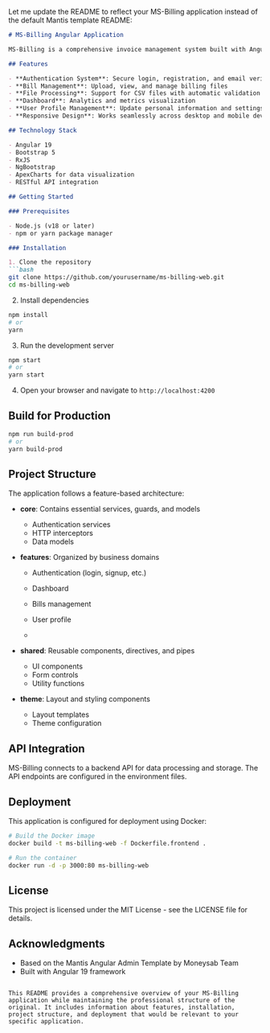 Let me update the README to reflect your MS-Billing application instead of the default Mantis template README:


```markdown
# MS-Billing Angular Application

MS-Billing is a comprehensive invoice management system built with Angular 19 and Bootstrap 5. This application provides tools for uploading, validating, and managing billing data with a modern and responsive user interface.

## Features

- **Authentication System**: Secure login, registration, and email verification
- **Bill Management**: Upload, view, and manage billing files
- **File Processing**: Support for CSV files with automatic validation
- **Dashboard**: Analytics and metrics visualization
- **User Profile Management**: Update personal information and settings
- **Responsive Design**: Works seamlessly across desktop and mobile devices

## Technology Stack

- Angular 19
- Bootstrap 5
- RxJS
- NgBootstrap
- ApexCharts for data visualization
- RESTful API integration

## Getting Started

### Prerequisites

- Node.js (v18 or later)
- npm or yarn package manager

### Installation

1. Clone the repository
```bash
git clone https://github.com/yourusername/ms-billing-web.git
cd ms-billing-web
```

2. Install dependencies
```bash
npm install
# or
yarn
```

3. Run the development server
```bash
npm start
# or
yarn start
```

4. Open your browser and navigate to `http://localhost:4200`

## Build for Production

```bash
npm run build-prod
# or
yarn build-prod
```

## Project Structure

The application follows a feature-based architecture:

- **core**: Contains essential services, guards, and models
  - Authentication services
  - HTTP interceptors
  - Data models
  
- **features**: Organized by business domains
  - Authentication (login, signup, etc.)
  - Dashboard
  - Bills management
  - User profile
 
  - 
  
- **shared**: Reusable components, directives, and pipes
  - UI components
  - Form controls
  - Utility functions

- **theme**: Layout and styling components
  - Layout templates
  - Theme configuration

## API Integration

MS-Billing connects to a backend API for data processing and storage. The API endpoints are configured in the environment files.

## Deployment

This application is configured for deployment using Docker:

```bash
# Build the Docker image
docker build -t ms-billing-web -f Dockerfile.frontend .

# Run the container
docker run -d -p 3000:80 ms-billing-web
```

## License

This project is licensed under the MIT License - see the LICENSE file for details.

## Acknowledgments

- Based on the Mantis Angular Admin Template by Moneysab Team
- Built with Angular 19 framework
```

This README provides a comprehensive overview of your MS-Billing application while maintaining the professional structure of the original. It includes information about features, installation, project structure, and deployment that would be relevant to your specific application.
